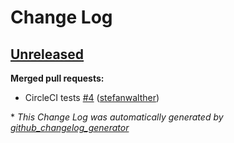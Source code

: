 # Change Log

## [Unreleased](https://github.com/stefanwalther/docker-verb/tree/HEAD)

**Merged pull requests:**

- CircleCI tests [\#4](https://github.com/stefanwalther/docker-verb/pull/4) ([stefanwalther](https://github.com/stefanwalther))



\* *This Change Log was automatically generated by [github_changelog_generator](https://github.com/skywinder/Github-Changelog-Generator)*